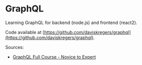 # GraphQL 

Learning GraphQL for backend (node.js) and frontend (react2).

Code available at [https://github.com/daviskregers/graphql](https://github.com/daviskregers/graphql).

Sources:
- [GraphQL Full Course - Novice to Expert](https://www.youtube.com/watch?v=ed8SzALpx1Q)